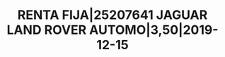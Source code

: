 ---
layout: asset
title: RENTA FIJA|25207641 JAGUAR LAND ROVER AUTOMO|3,50|2019-12-15
isin: USG5002FAE63
---